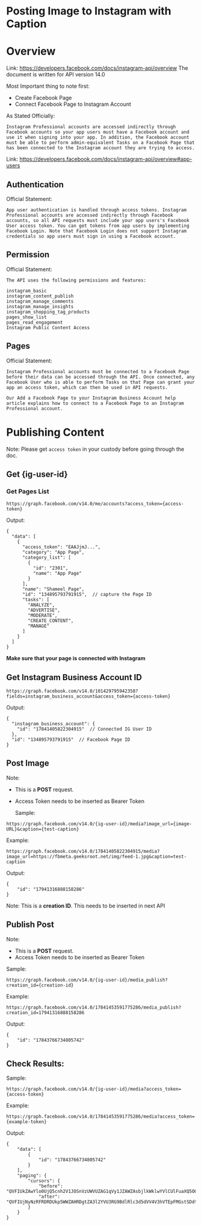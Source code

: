 # Posting Image to Instagram with Caption

# Overview

Link: https://developers.facebook.com/docs/instagram-api/overview
The document is written for API version 14.0

Most Important thing to note first:

- Create Facebook Page
- Connect Facebook Page to Instagram Account

As Stated Officially:

```
Instagram Professional accounts are accessed indirectly through Facebook accounts so your app users must have a Facebook account and use it when signing into your app. In addition, the Facebook account must be able to perform admin-equivalent Tasks on a Facebook Page that has been connected to the Instagram account they are trying to access.
```

Link: https://developers.facebook.com/docs/instagram-api/overview#app-users

## Authentication

Official Statement:

```
App user authentication is handled through access tokens. Instagram Professional accounts are accessed indirectly through Facebook accounts, so all API requests must include your app users's Facebook User access token. You can get tokens from app users by implementing Facebook Login. Note that Facebook Login does not support Instagram credentials so app users must sign in using a Facebook account.
```

## Permission

Official Statement:

```
The API uses the following permissions and features:

instagram_basic
instagram_content_publish
instagram_manage_comments
instagram_manage_insights
instagram_shopping_tag_products
pages_show_list
pages_read_engagement
Instagram Public Content Access
```

## Pages

Official Statement:

```
Instagram Professional accounts must be connected to a Facebook Page before their data can be accessed through the API. Once connected, any Facebook User who is able to perform Tasks on that Page can grant your app an access token, which can then be used in API requests.

Our Add a Facebook Page to your Instagram Business Account help article explains how to connect to a Facebook Page to an Instagram Professional account.
```

# Publishing Content

Note: Please get `access token` in your custody before going through the doc.

## Get {ig-user-id}

### Get Pages List

```
https://graph.facebook.com/v14.0/me/accounts?access_token={access-token}
```

Output:

```
{
  "data": [
    {
      "access_token": "EAAJjmJ...",
      "category": "App Page",
      "category_list": [
        {
          "id": "2301",
          "name": "App Page"
        }
      ],
      "name": "Shameel_Page",
      "id": "134895793791915",  // capture the Page ID
      "tasks": [
        "ANALYZE",
        "ADVERTISE",
        "MODERATE",
        "CREATE_CONTENT",
        "MANAGE"
      ]
    }
  ]
}
```

**Make sure that your page is connected with Instagram**

## Get Instagram Business Account ID

```
https://graph.facebook.com/v14.0/101429795942358?fields=instagram_business_account&access_token={access-token}
```

Output:

```
{
  "instagram_business_account": {
    "id": "17841405822304915"  // Connected IG User ID
  },
  "id": "134895793791915"  // Facebook Page ID
}
```

## Post Image

Note:

- This is a **POST** request.
- Access Token needs to be inserted as Bearer Token

  Sample:

```
https://graph.facebook.com/v14.0/{ig-user-id}/media?image_url={image-URL}&caption={test-caption}
```

Example:

```
https://graph.facebook.com/v14.0/17841405822304915/media?image_url=https://fbmeta.geeksroot.net/img/feed-1.jpg&caption=test-caption
```

Output:

```
{
    "id": "17941316888158286"
}
```

Note: This is a **creation ID**.
This needs to be inserted in next API

## Publish Post

Note:

- This is a **POST** request.
- Access Token needs to be inserted as Bearer Token

Sample:

```
https://graph.facebook.com/v14.0/{ig-user-id}/media_publish?creation_id={creation-id}
```

Example:

```
https://graph.facebook.com/v14.0/17841453591775286/media_publish?creation_id=17941316888158286
```

Output:

```
{
    "id": "17843766734805742"
}
```

## Check Results:

Sample:

```
https://graph.facebook.com/v14.0/{ig-user-id}/media?access_token={access-token}
```

Example:

```
https://graph.facebook.com/v14.0/17841453591775286/media?access_token={example-token}
```

Output:

```
{
    "data": [
        {
            "id": "17843766734805742"
        }
    ],
    "paging": {
        "cursors": {
            "before": "QVFIUkZAwYlo0UjQ5cnh2V1JOSnVzUWVUZAG1qVy1JZAWZAsbjlkWklwYVlCUlFuaXQ5OGxpVDFHeXRnaTgteXpQX0hZAVHp5UGVRLVVkVEROMVJUSHFLd1VLNVdn",
            "after": "QVFIUjNyNzRFRDRDUkp5WWZAHRDgtZA3l2YVU3RG9BdlRlc3d5dVV4V3hVTEpFMGstSDdtcC0zQlQ2NGhlRFcxeXRBLVJpRjZAUV09obERjX0hKQ0tkcWctTmhn"
        }
    }
}
```
